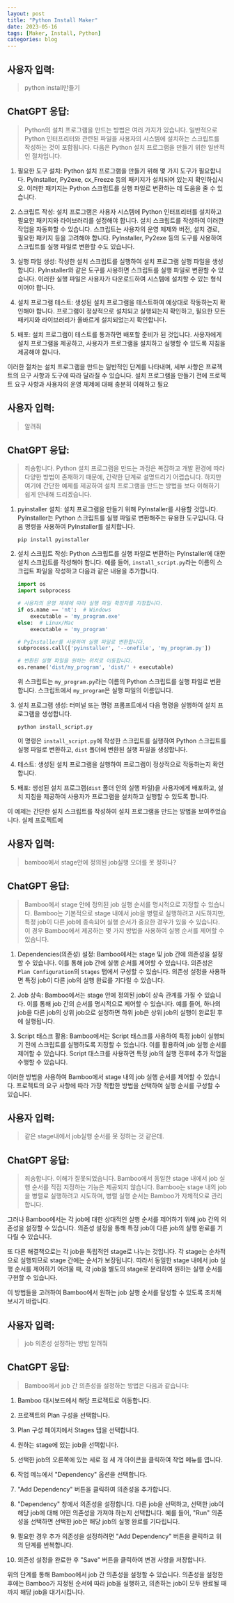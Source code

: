 ```yaml
---
layout: post
title: "Python Install Maker"
date: 2023-05-16
tags: [Maker, Install, Python]
categories: blog
---
```


## 사용자 입력:
> python install만들기

## ChatGPT 응답:
> Python의 설치 프로그램을 만드는 방법은 여러 가지가 있습니다. 일반적으로 Python 인터프리터와 관련된 파일을 사용자의 시스템에 설치하는 스크립트를 작성하는 것이 포함됩니다. 다음은 Python 설치 프로그램을 만들기 위한 일반적인 절차입니다.

1. 필요한 도구 설치: Python 설치 프로그램을 만들기 위해 몇 가지 도구가 필요합니다. PyInstaller, Py2exe, cx_Freeze 등의 패키지가 설치되어 있는지 확인하십시오. 이러한 패키지는 Python 스크립트를 실행 파일로 변환하는 데 도움을 줄 수 있습니다.

2. 스크립트 작성: 설치 프로그램은 사용자 시스템에 Python 인터프리터를 설치하고 필요한 패키지와 라이브러리를 설정해야 합니다. 설치 스크립트를 작성하여 이러한 작업을 자동화할 수 있습니다. 스크립트는 사용자의 운영 체제와 버전, 설치 경로, 필요한 패키지 등을 고려해야 합니다. PyInstaller, Py2exe 등의 도구를 사용하여 스크립트를 실행 파일로 변환할 수도 있습니다.

3. 실행 파일 생성: 작성한 설치 스크립트를 실행하여 설치 프로그램 실행 파일을 생성합니다. PyInstaller와 같은 도구를 사용하면 스크립트를 실행 파일로 변환할 수 있습니다. 이러한 실행 파일은 사용자가 다운로드하여 시스템에 설치할 수 있는 형식이어야 합니다.

4. 설치 프로그램 테스트: 생성된 설치 프로그램을 테스트하여 예상대로 작동하는지 확인해야 합니다. 프로그램이 정상적으로 설치되고 실행되는지 확인하고, 필요한 모든 패키지와 라이브러리가 올바르게 설치되었는지 확인합니다.

5. 배포: 설치 프로그램이 테스트를 통과하면 배포할 준비가 된 것입니다. 사용자에게 설치 프로그램을 제공하고, 사용자가 프로그램을 설치하고 실행할 수 있도록 지침을 제공해야 합니다.

이러한 절차는 설치 프로그램을 만드는 일반적인 단계를 나타내며, 세부 사항은 프로젝트의 요구 사항과 도구에 따라 달라질 수 있습니다. 설치 프로그램을 만들기 전에 프로젝트 요구 사항과 사용자의 운영 체제에 대해 충분히 이해하고 필요

## 사용자 입력:
> 알려줘

## ChatGPT 응답:
> 죄송합니다. Python 설치 프로그램을 만드는 과정은 복잡하고 개발 환경에 따라 다양한 방법이 존재하기 때문에, 간략한 단계로 설명드리기 어렵습니다. 하지만 여기에 간단한 예제를 제공하여 설치 프로그램을 만드는 방법을 보다 이해하기 쉽게 안내해 드리겠습니다.

1. pyinstaller 설치: 설치 프로그램을 만들기 위해 PyInstaller를 사용할 것입니다. PyInstaller는 Python 스크립트를 실행 파일로 변환해주는 유용한 도구입니다. 다음 명령을 사용하여 PyInstaller를 설치합니다.
   ```
   pip install pyinstaller
   ```

2. 설치 스크립트 작성: Python 스크립트를 실행 파일로 변환하는 PyInstaller에 대한 설치 스크립트를 작성해야 합니다. 예를 들어, `install_script.py`라는 이름의 스크립트 파일을 작성하고 다음과 같은 내용을 추가합니다.
   ```python
   import os
   import subprocess
   
   # 사용자의 운영 체제에 따라 실행 파일 확장자를 지정합니다.
   if os.name == 'nt':  # Windows
       executable = 'my_program.exe'
   else:  # Linux/Mac
       executable = 'my_program'
   
   # PyInstaller를 사용하여 실행 파일로 변환합니다.
   subprocess.call(['pyinstaller', '--onefile', 'my_program.py'])
   
   # 변환된 실행 파일을 원하는 위치로 이동합니다.
   os.rename('dist/my_program', 'dist/' + executable)
   ```

   위 스크립트는 `my_program.py`라는 이름의 Python 스크립트를 실행 파일로 변환합니다. 스크립트에서 `my_program`은 실행 파일의 이름입니다.

3. 설치 프로그램 생성: 터미널 또는 명령 프롬프트에서 다음 명령을 실행하여 설치 프로그램을 생성합니다.
   ```
   python install_script.py
   ```

   이 명령은 `install_script.py`에 작성한 스크립트를 실행하여 Python 스크립트를 실행 파일로 변환하고, `dist` 폴더에 변환된 실행 파일을 생성합니다.

4. 테스트: 생성된 설치 프로그램을 실행하여 프로그램이 정상적으로 작동하는지 확인합니다.

5. 배포: 생성된 설치 프로그램(`dist` 폴더 안의 실행 파일)을 사용자에게 배포하고, 설치 지침을 제공하여 사용자가 프로그램을 설치하고 실행할 수 있도록 합니다.

이 예제는 간단한 설치 스크립트를 작성하여 설치 프로그램을 만드는 방법을 보여주었습니다. 실제 프로젝트에

## 사용자 입력:
> bamboo에서 stage안에 정의된 job실행 오더를 못 정하나?

## ChatGPT 응답:
> Bamboo에서 stage 안에 정의된 job 실행 순서를 명시적으로 지정할 수 있습니다. Bamboo는 기본적으로 stage 내에서 job을 병렬로 실행하려고 시도하지만, 특정 job이 다른 job에 종속되어 실행 순서가 중요한 경우가 있을 수 있습니다. 이 경우 Bamboo에서 제공하는 몇 가지 방법을 사용하여 실행 순서를 제어할 수 있습니다.

1. Dependencies(의존성) 설정: Bamboo에서는 stage 및 job 간에 의존성을 설정할 수 있습니다. 이를 통해 job 간에 실행 순서를 제어할 수 있습니다. 의존성은 `Plan Configuration`의 `Stages` 탭에서 구성할 수 있습니다. 의존성 설정을 사용하면 특정 job이 다른 job의 실행 완료를 기다릴 수 있습니다.

2. Job 상속: Bamboo에서는 stage 안에 정의된 job이 상속 관계를 가질 수 있습니다. 이를 통해 job 간의 순서를 명시적으로 제어할 수 있습니다. 예를 들어, 하나의 job을 다른 job의 상위 job으로 설정하면 하위 job은 상위 job의 실행이 완료된 후에 실행됩니다.

3. Script 태스크 활용: Bamboo에서는 Script 태스크를 사용하여 특정 job이 실행되기 전에 스크립트를 실행하도록 지정할 수 있습니다. 이를 활용하여 job 실행 순서를 제어할 수 있습니다. Script 태스크를 사용하면 특정 job의 실행 전후에 추가 작업을 수행할 수 있습니다.

이러한 방법을 사용하여 Bamboo에서 stage 내의 job 실행 순서를 제어할 수 있습니다. 프로젝트의 요구 사항에 따라 가장 적합한 방법을 선택하여 실행 순서를 구성할 수 있습니다.

## 사용자 입력:
> 같은 stage내에서 job실행 순서를 못 정하는 것 같은데.

## ChatGPT 응답:
> 죄송합니다. 이해가 잘못되었습니다. Bamboo에서 동일한 stage 내에서 job 실행 순서를 직접 지정하는 기능은 제공되지 않습니다. Bamboo는 stage 내의 job을 병렬로 실행하려고 시도하며, 병렬 실행 순서는 Bamboo가 자체적으로 관리합니다.

그러나 Bamboo에서는 각 job에 대한 상대적인 실행 순서를 제어하기 위해 job 간의 의존성을 설정할 수 있습니다. 의존성 설정을 통해 특정 job이 다른 job의 실행 완료를 기다릴 수 있습니다.

또 다른 해결책으로는 각 job을 독립적인 stage로 나누는 것입니다. 각 stage는 순차적으로 실행되므로 stage 간에는 순서가 보장됩니다. 따라서 동일한 stage 내에서 job 실행 순서를 제어하기 어려울 때, 각 job을 별도의 stage로 분리하여 원하는 실행 순서를 구현할 수 있습니다.

이 방법들을 고려하여 Bamboo에서 원하는 job 실행 순서를 달성할 수 있도록 조치해 보시기 바랍니다.

## 사용자 입력:
> job 의존성 설정하는 방법 알려줘

## ChatGPT 응답:
> Bamboo에서 job 간 의존성을 설정하는 방법은 다음과 같습니다:

1. Bamboo 대시보드에서 해당 프로젝트로 이동합니다.

2. 프로젝트의 Plan 구성을 선택합니다.

3. Plan 구성 페이지에서 Stages 탭을 선택합니다.

4. 원하는 stage에 있는 job을 선택합니다.

5. 선택한 job의 오른쪽에 있는 세로 점 세 개 아이콘을 클릭하여 작업 메뉴를 엽니다.

6. 작업 메뉴에서 "Dependency" 옵션을 선택합니다.

7. "Add Dependency" 버튼을 클릭하여 의존성을 추가합니다.

8. "Dependency" 창에서 의존성을 설정합니다. 다른 job을 선택하고, 선택한 job이 해당 job에 대해 어떤 의존성을 가져야 하는지 선택합니다. 예를 들어, "Run" 의존성을 선택하면 선택한 job은 해당 job의 실행 완료를 기다립니다.

9. 필요한 경우 추가 의존성을 설정하려면 "Add Dependency" 버튼을 클릭하고 위의 단계를 반복합니다.

10. 의존성 설정을 완료한 후 "Save" 버튼을 클릭하여 변경 사항을 저장합니다.

위의 단계를 통해 Bamboo에서 job 간 의존성을 설정할 수 있습니다. 의존성을 설정한 후에는 Bamboo가 지정된 순서에 따라 job을 실행하고, 의존하는 job이 모두 완료될 때까지 해당 job을 대기시킵니다.

